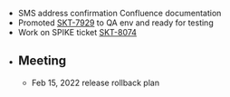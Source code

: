 - SMS address confirmation Confluence documentation
- Promoted [SKT-7929](https://wondersco.atlassian.net/browse/SKT-7929) to QA env and ready for testing
- Work on SPIKE ticket [SKT-8074](https://wondersco.atlassian.net/browse/SKT-8074)
- ## Meeting
	- Feb 15, 2022 release rollback plan